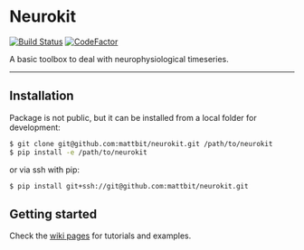 # Neurokit

[![Build Status](https://travis-ci.com/mattbit/neurokit.svg?token=zKpBnjBx4d1NEMb7zFbd&branch=master)](https://travis-ci.com/mattbit/neurokit)
[![CodeFactor](https://www.codefactor.io/repository/github/mattbit/neurokit/badge?s=18fe45ea01be615bbc76eec86a156970fbffd2e8)](https://www.codefactor.io/repository/github/mattbit/neurokit)

A basic toolbox to deal with neurophysiological timeseries.

---
## Installation

Package is not public, but it can be installed from a local folder for development:

```sh
$ git clone git@github.com:mattbit/neurokit.git /path/to/neurokit
$ pip install -e /path/to/neurokit
```

or via ssh with pip:
```sh
$ pip install git+ssh://git@github.com:mattbit/neurokit.git
```

## Getting started

Check the [wiki pages](https://github.com/mattbit/neurokit/wiki) for tutorials and examples.
